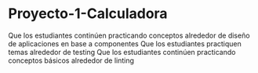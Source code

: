 # Proyecto-1-Calculadora
Que los estudiantes continúen practicando conceptos alrededor de diseño de aplicaciones en base a componentes  Que los estudiantes  practiquen temas alrededor de testing  Que los estudiantes continúen practicando conceptos básicos alrededor de linting
